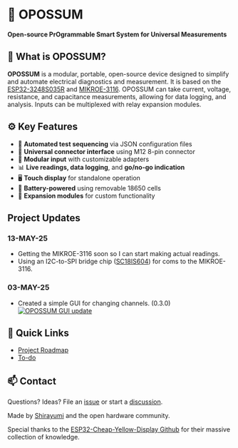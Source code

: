 # 🦝 OPOSSUM
**Open-source PrOgrammable Smart System for Universal Measurements**

<!--------------------------------------------------------------------------->
## 📌 What is OPOSSUM?

**OPOSSUM** is a modular, portable, open-source device designed to simplify and automate electrical diagnostics and measurement. It is based on the [ESP32-3248S035R](https://github.com/witnessmenow/ESP32-Cheap-Yellow-Display) and [MIKROE-3116](/OUTSIDE_DOCUMENTATION/Multimeter_Click/Multimeter_Click_MIKROE-3116.pdf). OPOSSUM can take current, voltage, resistance, and capacitance measurements, allowing for data logging, and analysis. Inputs can be multiplexed with relay expansion modules.

<!--------------------------------------------------------------------------->
## ⚙️ Key Features

- 🔄 **Automated test sequencing** via JSON configuration files
- 🔌 **Universal connector interface** using M12 8-pin connector
- 🔧 **Modular input** with customizable adapters
- 📊 **Live readings, data logging**, and **go/no-go indication**
- 🖥️ **Touch display** for standalone operation
- 🔋 **Battery-powered** using removable 18650 cells
- 🧩 **Expansion modules** for custom functionality

<!--------------------------------------------------------------------------->
## Project Updates

### 13-MAY-25
- Getting the MIKROE-3116 soon so I can start making actual readings.
- Using an I2C-to-SPI bridge chip ([SC18IS604](OUTSIDE_DOCUMENTATION/SC18IS604/SC18IS604.pdf)) for coms to the MIKROE-3116.

### 03-MAY-25
- Created a simple GUI for changing channels. (0.3.0) <br>
[![OPOSSUM GUI update](https://img.youtube.com/vi/N5y217l4g18/0.jpg)](https://www.youtube.com/watch?v=N5y217l4g18)

<!--------------------------------------------------------------------------->
## 🔗 Quick Links
- [Project Roadmap](/roadmap.md)
- [To-do](/docs/to-do.md)

<!--------------------------------------------------------------------------->
## 📫 Contact
Questions? Ideas? File an [issue](https://github.com/Shirayumi/OPOSSUM/issues) or start a [discussion](https://github.com/Shirayumi/OPOSSUM/discussions).
 

Made by [Shirayumi](https://github.com/Shirayumi) and the open hardware community.


Special thanks to the [ESP32-Cheap-Yellow-Display Github](https://github.com/witnessmenow/ESP32-Cheap-Yellow-Display) for their massive collection of knowledge.
